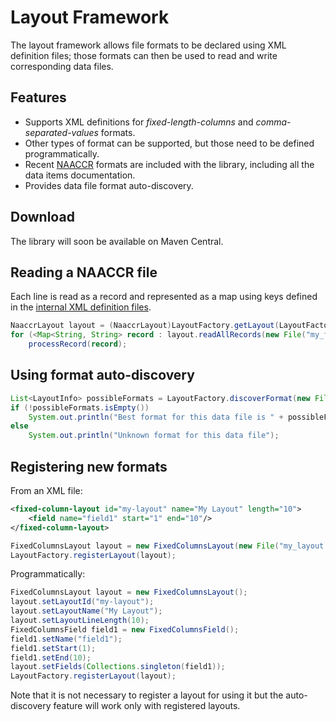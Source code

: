 Layout Framework
================

The layout framework allows file formats to be declared using XML definition files; those formats can then be used to read and write corresponding data files.

Features
--------

* Supports XML definitions for *fixed-length-columns* and *comma-separated-values* formats.
* Other types of format can be supported, but those need to be defined programmatically.
* Recent [NAACCR](http://www.naaccr.org/) formats are included with the library, including all the data items documentation.
* Provides data file format auto-discovery.

Download
--------

The library will soon be available on Maven Central.

Reading a NAACCR file
---------------------

Each line is read as a record and represented as a map using keys defined 
in the [internal XML definition files](https://github.com/imsweb/layout/tree/master/src/main/resources/layout/fixed/naaccr). 

``` java
NaaccrLayout layout = (NaaccrLayout)LayoutFactory.getLayout(LayoutFactory.LAYOUT_ID_NAACCR_16_ABSTRACT);
for (<Map<String, String> record : layout.readAllRecords(new File("my_file.txt")))
    processRecord(record);
```

Using format auto-discovery
---------------------------

``` java
List<LayoutInfo> possibleFormats = LayoutFactory.discoverFormat(new File("my_file.txt"));
if (!possibleFormats.isEmpty())
    System.out.println("Best format for this data file is " + possibleFormats.get(0));
else
    System.out.println("Unknown format for this data file");
```

Registering new formats
-----------------------

From an XML file:

``` xml
<fixed-column-layout id="my-layout" name="My Layout" length="10">
    <field name="field1" start="1" end="10"/>
</fixed-column-layout>
```

``` java
FixedColumnsLayout layout = new FixedColumnsLayout(new File("my_layout.xml"))
LayoutFactory.registerLayout(layout);
```

Programmatically:

``` java
FixedColumnsLayout layout = new FixedColumnsLayout();
layout.setLayoutId("my-layout");
layout.setLayoutName("My Layout");
layout.setLayoutLineLength(10);
FixedColumnsField field1 = new FixedColumnsField();
field1.setName("field1");
field1.setStart(1);
field1.setEnd(10);
layout.setFields(Collections.singleton(field1));
LayoutFactory.registerLayout(layout);
````

Note that it is not necessary to register a layout for using it but the auto-discovery feature will work only with registered layouts.

